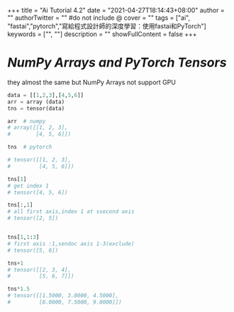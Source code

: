 +++
title = "Ai Tutorial 4.2"
date = "2021-04-27T18:14:43+08:00"
author = ""
authorTwitter = "" #do not include @
cover = ""
tags = ["ai", "fastai","pytorch","寫給程式設計師的深度學習：使用fastai和PyTorch"]
keywords = ["", ""]
description = ""
showFullContent = false
+++
# _NumPy Arrays and PyTorch Tensors_
they almost the same but  NumPy Arrays not support GPU
```py
data = [[1,2,3],[4,5,6]]
arr = array (data)
tns = tensor(data)
```

```py
arr  # numpy
# array([[1, 2, 3],
#        [4, 5, 6]])
```

```py
tns  # pytorch

# tensor([[1, 2, 3],
#         [4, 5, 6]])
```

```py
tns[1]
# get index 1
# tensor([4, 5, 6])

tns[:,1]
# all first axis,index 1 at ssecond axis
# tensor([2, 5])


tns[1,1:3]
# first axis :1,sendoc axis 1-3(exclude)
# tensor([5, 6])

tns+1
# tensor([[2, 3, 4],
#         [5, 6, 7]])

tns*1.5
# tensor([[1.5000, 3.0000, 4.5000],
#         [6.0000, 7.5000, 9.0000]])
```